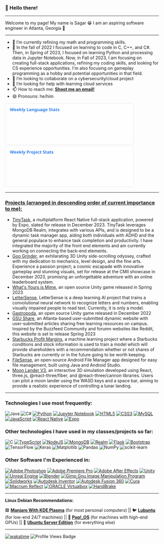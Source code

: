 ### 👋 Hello there!
* * *
Welcome to my page! My name is Sagar 😁 I am an aspiring software engineer in Atlanta, Georgia 🍑
* * *

- 🔭 I’m currently refining my math and programming skills.
- 🌱 In the fall of 2022 I focused on learning to code in C, C++, and C#. Then, in Spring of 2023, I focused on learning Python and processing data in Jupyter Notebook. Now, in Fall of 2023, I am focusing on creating full-stack applications, refining my coding skills, and looking for CS experience opportunities. I'm also focusing on gameplay programming as a hobby and potential opportunities in that field.
- 👯 I’m looking to collaborate on a cybersecurity/cloud project
- 🤔 I’m looking for help with learning cloud services
- 📫 How to reach me: [**Shoot me an email!**](mailto:sdp2391@gmail.com)
- 😄 Pronouns: he/him

<p float="left">
  <a href="https://github.com/SagarPateI"><img src="https://raw.githubusercontent.com/SagarPateI/SagarPateI/main/images/wakatime_weekly_language_stats.svg" width="421" />
  <a href="https://github.com/SagarPateI"><img src="https://raw.githubusercontent.com/SagarPateI/SagarPateI/main/images/wakatime_weekly_project_stats.svg" width="421" /> 
</p>

* * *
### Projects (arranged in descending order of current importance to me): 
- [TinyTask](https://github.com/CSC-4350-FL2023/CyberPunk/tree/main), a multiplatform React Native full-stack application, powered by Expo, slated for release in December 2023. TinyTask leverages MongoDB Realm, integrates with various APIs, and is designed to be a dynamic task manager app, aiding both individuals with ADHD and the general populace to enhance task completion and productivity. I have integrated the majority of the front end elements and am currently working on connecting the back-end elements.
- [Goo Grinder](https://github.com/hannahwiser/GooGrinders), an exhilarating 3D Unity side-scrolling odyssey, crafted with my dedication to mechanics, level design, and the fine arts. Experience a passion project; a cosmic escapade with innovative gameplay and stunning visuals, set for release at the CMII showcase in December 2023, promising an unforgettable adventure with an online leaderboard system.
- [What's Yours is Mime](https://github.com/SagarPateI/WYiM), an open source Unity game released in Spring 2023
- [LetterSense](https://github.com/SagarPateI/LetterSense), LetterSense is a deep learning AI project that trains a convolutional neural network to recognize letters and numbers, enabling visually impaired people to read text. Currently, it is only a model.
- [Gastropoda](https://github.com/aimbesi1/gastropoda), an open source Unity game released in December 2022
- [GSU Share](https://github.com/SagarPateI/GSU-Share), an Atlanta-based user-submitted dynamic website with user-submitted articles sharing free learning resources on campus. Inspired by the Buzzfeed Community and forumn websites like Reddit, this website is set to release Spring 2023
- [Starbucks Profit Margins](https://github.com/SagarPateI/Starbucks-Profit-Margins), a machine learning project where a Starbucks conditions and stock information is used to train a model which will provide shareholders with a recommendation whether or not shares of Starbucks are currently or in the future going to be worth keeping.
- [FileSense](https://github.com/SagarPateI/FileSense), an open-source Android File Manager app designed for easy file management, built using Java and Android Studio.
- [Moon Lander V3](https://github.com/SagarPateI/MoonlanderV3/tree/main), an interactive 3D simulation developed using React, three.js, @react-three/fiber, and @react-three/cannon libraries. Users can pilot a moon lander using the WASD keys and a space bar, aiming to provide a realistic experience of controlling a lunar landing.
* * *

### Technologies I use most frequently: 
![Java](https://img.shields.io/badge/java-%23ED8B00.svg?style=for-the-badge&logo=java&logoColor=white) ![C#](https://img.shields.io/badge/c%23-%23239120.svg?style=for-the-badge&logo=c-sharp&logoColor=white) [![Python](https://img.shields.io/badge/python-3670A0?style=for-the-badge&logo=python&logoColor=ffdd54)](https://www.python.org/) [![Jupyter Notebook](https://img.shields.io/badge/jupyter-%23FA0F00.svg?style=for-the-badge&logo=jupyter&logoColor=white)](https://jupyter.org/) [![HTML5](https://img.shields.io/badge/html5-%23E34F26.svg?style=for-the-badge&logo=html5&logoColor=white)](https://dev.w3.org/html5/spec-LC/) [![CSS3](https://img.shields.io/badge/css3-%231572B6.svg?style=for-the-badge&logo=css3&logoColor=white)](https://www.w3.org/Style/CSS/Overview.en.html)  [![MySQL](https://img.shields.io/badge/mysql-%2300f.svg?style=for-the-badge&logo=mysql&logoColor=white)](https://www.mysql.com/) [![JavaScript](https://img.shields.io/badge/javascript-%23323330.svg?style=for-the-badge&logo=javascript&logoColor=%23F7DF1E)](https://www.javascript.com/) [![React Native](https://img.shields.io/badge/react_native-%2320232a.svg?style=for-the-badge&logo=react&logoColor=%2361DAFB)](https://reactnative.dev/) [![Expo](https://img.shields.io/badge/expo-1C1E24?style=for-the-badge&logo=expo&logoColor=#D04A37)](https://expo.dev/) 

### Other technologies I have used in my classes/projects so far:
![C](https://img.shields.io/badge/c-%2300599C.svg?style=for-the-badge&logo=c&logoColor=white) [![TypeScript](https://img.shields.io/badge/typescript-%23007ACC.svg?style=for-the-badge&logo=typescript&logoColor=white)](https://www.typescriptlang.org/) [![NodeJS](https://img.shields.io/badge/node.js-6DA55F?style=for-the-badge&logo=node.js&logoColor=white)](https://nodejs.org/en/about) [![MongoDB](https://img.shields.io/badge/MongoDB-%234ea94b.svg?style=for-the-badge&logo=mongodb&logoColor=white)](https://www.mongodb.com/) [![Realm](https://img.shields.io/badge/Realm-39477F?style=for-the-badge&logo=realm&logoColor=white)](https://www.mongodb.com/developer/products/realm/) [![Flask](https://img.shields.io/badge/flask-%23000.svg?style=for-the-badge&logo=flask&logoColor=white)](https://flask.palletsprojects.com/en/3.0.x/) [![Bootstrap](https://img.shields.io/badge/bootstrap-%238511FA.svg?style=for-the-badge&logo=bootstrap&logoColor=white)](https://getbootstrap.com/) ![TensorFlow](https://img.shields.io/badge/TensorFlow-%23FF6F00.svg?style=for-the-badge&logo=TensorFlow&logoColor=white) ![Keras](https://img.shields.io/badge/Keras-%23D00000.svg?style=for-the-badge&logo=Keras&logoColor=white) ![Matplotlib](https://img.shields.io/badge/Matplotlib-%23ffffff.svg?style=for-the-badge&logo=Matplotlib&logoColor=black) ![Pandas](https://img.shields.io/badge/pandas-%23150458.svg?style=for-the-badge&logo=pandas&logoColor=white) ![NumPy](https://img.shields.io/badge/numpy-%23013243.svg?style=for-the-badge&logo=numpy&logoColor=white) ![scikit-learn](https://img.shields.io/badge/scikit--learn-%23F7931E.svg?style=for-the-badge&logo=scikit-learn&logoColor=white) 

### Other Software I'm Experienced in:
[![Adobe Photoshop](https://img.shields.io/badge/adobe%20photoshop-%2331A8FF.svg?style=for-the-badge&logo=adobe%20photoshop&logoColor=white)](https://www.adobe.com/products/photoshop.html) [![Adobe Premiere Pro](https://img.shields.io/badge/Adobe%20Premiere%20Pro-9999FF.svg?style=for-the-badge&logo=Adobe%20Premiere%20Pro&logoColor=white)](https://www.adobe.com/products/premiere.html) [![Adobe After Effects](https://img.shields.io/badge/Adobe%20After%20Effects-9999FF.svg?style=for-the-badge&logo=Adobe%20After%20Effects&logoColor=white)](https://www.adobe.com/products/aftereffects.html) [![Unity](https://img.shields.io/badge/unity-%23000000.svg?style=for-the-badge&logo=unity&logoColor=white)](https://unity.com/) [![Unreal Engine](https://img.shields.io/badge/unrealengine-%23313131.svg?style=for-the-badge&logo=unrealengine&logoColor=white)](https://www.unrealengine.com/en-US)  [![Blender](https://img.shields.io/badge/blender-%23F5792A.svg?style=for-the-badge&logo=blender&logoColor=white)](https://www.blender.org/) [![Gimp Gnu Image Manipulation Program](https://img.shields.io/badge/Gimp-657D8B?style=for-the-badge&logo=gimp&logoColor=FFFFFF)](https://www.gimp.org/) [![Solidworks](https://img.shields.io/badge/SOLIDWORKS-red)](https://www.solidworks.com/) [![Autodesk Inventor](https://img.shields.io/badge/Autodesk-Inventor-cfb92b)](https://www.autodesk.com/products/inventor/overview?term=1-YEAR&tab=subscription
) [![Autodesk Fusion 360](https://img.shields.io/badge/Autodesk-Fusion_360-d96a16)](https://www.autodesk.com/products/fusion-360/overview?term=1-YEAR&tab=subscription) [![Cura](https://img.shields.io/badge/Ultimaker-Cura-0e5ee8)](https://ultimaker.com/software/ultimaker-cura/) [![Macrium Reflect](https://img.shields.io/badge/Macrium-Reflect-00163b)](https://www.macrium.com/) [![ORACLE Virtualbox](https://img.shields.io/badge/ORACLE-Virtualbox-96add4)](https://www.virtualbox.org/) [![HandBrake](https://img.shields.io/badge/-HandBrake-b80000)](https://handbrake.fr/)

***

**Linux Debian Recommendations:**

🟩 [__Manjaro With KDE Plasma__](https://manjaro.org/download/) (for most personal computers) || 🐦 [__Lubuntu__](https://lubuntu.me/downloads/) (for low-end 24/7 machines) || 🔵 [__Pop!\_OS__](https://pop.system76.com/) (for machines with high-end GPUs) || 🦌 [__Ubuntu Server Edition__](https://ubuntu.com/download/server) (for everything else)
* * *
[![wakatime](https://wakatime.com/badge/user/a797c473-7353-46d1-a418-d6fdb761bbb6.svg)](https://wakatime.com/@a797c473-7353-46d1-a418-d6fdb761bbb6) ![Profile Views Badge](https://komarev.com/ghpvc/?username=SagarPateI&color=ff69b4)
